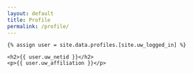 ```yaml
---
layout: default
title: Profile
permalink: /profile/
---
```


<div class="myuw-card">

    {% assign user = site.data.profiles.[site.uw_logged_in] %}

    <h2>{{ user.uw_netid }}</h2>
    <p>{{ user.uw_affiliation }}</p>

</div>
